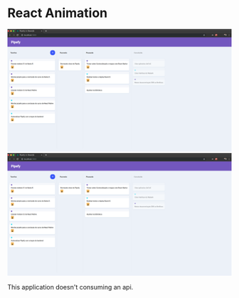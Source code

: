 # React Animation
<p align="center">
    <img src="https://github.com/isaacmirandacampos/pipefyReactJS/blob/master/web/src/assets/first.png" >
    <img src="https://github.com/isaacmirandacampos/pipefyReactJS/blob/master/web/src/assets/first.png" >
</p>

This application doesn't consuming an api.
